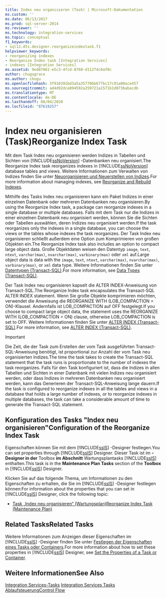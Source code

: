 ```yaml
---
title: Index neu organisieren (Task) | Microsoft-Dokumentation
ms.custom: ''
ms.date: 06/13/2017
ms.prod: sql-server-2014
ms.reviewer: ''
ms.technology: integration-services
ms.topic: conceptual
f1_keywords:
- sql12.dts.designer.reorganizeindextask.f1
helpviewer_keywords:
- reorganizing indexes
- Reorganize Index task [Integration Services]
- indexes [Integration Services]
ms.assetid: 9ed87861-e5c3-4fcd-8760-d112f4c0af0c
author: chugugrace
ms.author: chugu
ms.openlocfilehash: 3f910391bd3a5a35770bb677bc17c91a00ace457
ms.sourcegitcommit: ad4d92dce894592a259721a1571b1d8736abacdb
ms.translationtype: MT
ms.contentlocale: de-DE
ms.lasthandoff: 08/04/2020
ms.locfileid: "87619257"
---
```

# <a name="reorganize-index-task"></a><span data-ttu-id="347bd-102">Index neu organisieren (Task)</span><span class="sxs-lookup"><span data-stu-id="347bd-102">Reorganize Index Task</span></span>
  <span data-ttu-id="347bd-103">Mit dem Task Index neu organisieren werden Indizes in Tabellen und Sichten von [!INCLUDE[ssNoVersion](../../includes/ssnoversion-md.md)] -Datenbanken neu organisiert.</span><span class="sxs-lookup"><span data-stu-id="347bd-103">The Reorganize Index task reorganizes indexes in [!INCLUDE[ssNoVersion](../../includes/ssnoversion-md.md)] database tables and views.</span></span> <span data-ttu-id="347bd-104">Weitere Informationen zum Verwalten von Indizes finden Sie unter [Neuorganisieren und Neuerstellen von Indizes](../../relational-databases/indexes/reorganize-and-rebuild-indexes.md).</span><span class="sxs-lookup"><span data-stu-id="347bd-104">For more information about managing indexes, see [Reorganize and Rebuild Indexes](../../relational-databases/indexes/reorganize-and-rebuild-indexes.md).</span></span>  
  
 <span data-ttu-id="347bd-105">Mithilfe des Tasks Index neu organisieren kann ein Paket Indizes in einer einzelnen Datenbank oder mehreren Datenbanken neu organisieren.</span><span class="sxs-lookup"><span data-stu-id="347bd-105">By using the Reorganize Index task, a package can reorganize indexes in a single database or multiple databases.</span></span> <span data-ttu-id="347bd-106">Falls mit dem Task nur die Indizes in einer einzelnen Datenbank neu organisiert werden, können Sie die Sichten oder Tabellen auswählen, deren Indizes neu organisiert werden.</span><span class="sxs-lookup"><span data-stu-id="347bd-106">If the task reorganizes only the indexes in a single database, you can choose the views or the tables whose indexes the task reorganizes.</span></span> <span data-ttu-id="347bd-107">Der Task Index neu organisieren schließt außerdem eine Option zum Komprimieren von großen Objekten ein.</span><span class="sxs-lookup"><span data-stu-id="347bd-107">The Reorganize Index task also includes an option to compact large object data.</span></span> <span data-ttu-id="347bd-108">Große Objektdaten weisen den Datentyp `image`, `text`, `ntext`, `varchar(max)`, `nvarchar(max)`, `varbinary(max)` oder `xml` auf.</span><span class="sxs-lookup"><span data-stu-id="347bd-108">Large object data is data with the `image`, `text`, `ntext`, `varchar(max)`, `nvarchar(max)`, `varbinary(max)`, or `xml` data type.</span></span> <span data-ttu-id="347bd-109">Weitere Informationen finden Sie unter [Datentypen &#40;Transact-SQL&#41;](/sql/t-sql/data-types/data-types-transact-sql).</span><span class="sxs-lookup"><span data-stu-id="347bd-109">For more information, see [Data Types &#40;Transact-SQL&#41;](/sql/t-sql/data-types/data-types-transact-sql).</span></span>  
  
 <span data-ttu-id="347bd-110">Der Task Index neu organisieren kapselt die ALTER INDEX-Anweisung von Transact-SQL.</span><span class="sxs-lookup"><span data-stu-id="347bd-110">The Reorganize Index task encapsulates the Transact-SQL ALTER INDEX statement.</span></span> <span data-ttu-id="347bd-111">Wenn Sie große Objekte komprimieren möchten, verwendet die Anweisung die REORGANIZE WITH (LOB_COMPACTION = ON)-Klausel. Andernfalls ist LOB_COMPACTION auf OFF festgelegt.</span><span class="sxs-lookup"><span data-stu-id="347bd-111">If you choose to compact large object data, the statement uses the REORGANIZE WITH (LOB_COMPACTION = ON) clause, otherwise LOB_COMPACTION is set to OFF.</span></span> <span data-ttu-id="347bd-112">Weitere Informationen finden Sie unter [ALTER INDEX &#40;Transact-SQL&#41;](/sql/t-sql/statements/alter-index-transact-sql).</span><span class="sxs-lookup"><span data-stu-id="347bd-112">For more information, see [ALTER INDEX &#40;Transact-SQL&#41;](/sql/t-sql/statements/alter-index-transact-sql).</span></span>  
  
> [!IMPORTANT]  
>  <span data-ttu-id="347bd-113">Die Zeit, die der Task zum Erstellen der vom Task ausgeführten Transact-SQL-Anweisung benötigt, ist proportional zur Anzahl der vom Task neu organisierten Indizes.</span><span class="sxs-lookup"><span data-stu-id="347bd-113">The time the task takes to create the Transact-SQL statement that the task runs is proportionate to the number of indexes the task reorganizes.</span></span> <span data-ttu-id="347bd-114">Falls für den Task konfiguriert ist, dass die Indizes in allen Tabellen und Sichten in einer Datenbank mit vielen Indizes neu organisiert werden, oder dass Indizes in mehreren Datenbanken neu organisiert werden, kann das Generieren der Transact-SQL-Anweisung lange dauern.</span><span class="sxs-lookup"><span data-stu-id="347bd-114">If the task is configured to reorganize indexes in all the tables and views in a database that holds a large number of indexes, or to reorganize indexes in multiple databases, the task can take a considerable amount of time to generate the Transact-SQL statement.</span></span>  
  
## <a name="configuration-of-the-reorganize-index-task"></a><span data-ttu-id="347bd-115">Konfiguration des Tasks "Index neu organisieren"</span><span class="sxs-lookup"><span data-stu-id="347bd-115">Configuration of the Reorganize Index Task</span></span>  
 <span data-ttu-id="347bd-116">Eigenschaften können Sie mit dem [!INCLUDE[ssIS](../../../includes/ssis-md.md)] -Designer festlegen.</span><span class="sxs-lookup"><span data-stu-id="347bd-116">You can set properties through [!INCLUDE[ssIS](../../../includes/ssis-md.md)] Designer.</span></span> <span data-ttu-id="347bd-117">Dieser Task ist im **-Designer in der** Toolbox **im Abschnitt** Wartungsplantasks [!INCLUDE[ssIS](../../../includes/ssis-md.md)] enthalten.</span><span class="sxs-lookup"><span data-stu-id="347bd-117">This task is in the **Maintenance Plan Tasks** section of the **Toolbox** in [!INCLUDE[ssIS](../../../includes/ssis-md.md)] Designer.</span></span>  
  
 <span data-ttu-id="347bd-118">Klicken Sie auf das folgende Thema, um Informationen zu den Eigenschaften zu erhalten, die Sie im [!INCLUDE[ssIS](../../../includes/ssis-md.md)] -Designer festlegen können:</span><span class="sxs-lookup"><span data-stu-id="347bd-118">For information about the properties that you can set in [!INCLUDE[ssIS](../../../includes/ssis-md.md)] Designer, click the following topic:</span></span>  
  
-   [<span data-ttu-id="347bd-119">Task „Index neu organisieren“ &#40;Wartungsplan&#41;</span><span class="sxs-lookup"><span data-stu-id="347bd-119">Reorganize Index Task &#40;Maintenance Plan&#41;</span></span>](../../relational-databases/maintenance-plans/reorganize-index-task-maintenance-plan.md)  
  
## <a name="related-tasks"></a><span data-ttu-id="347bd-120">Related Tasks</span><span class="sxs-lookup"><span data-stu-id="347bd-120">Related Tasks</span></span>  
 <span data-ttu-id="347bd-121">Weitere Informationen zum Anzeigen dieser Eigenschaften im [!INCLUDE[ssIS](../../../includes/ssis-md.md)] -Designer finden Sie unter [Festlegen der Eigenschaften eines Tasks oder Containers](../set-the-properties-of-a-task-or-container.md).</span><span class="sxs-lookup"><span data-stu-id="347bd-121">For more information about how to set these properties in [!INCLUDE[ssIS](../../../includes/ssis-md.md)] Designer, see [Set the Properties of a Task or Container](../set-the-properties-of-a-task-or-container.md).</span></span>  
  
## <a name="see-also"></a><span data-ttu-id="347bd-122">Weitere Informationen</span><span class="sxs-lookup"><span data-stu-id="347bd-122">See Also</span></span>  
 <span data-ttu-id="347bd-123">[Integration Services-Tasks](integration-services-tasks.md) </span><span class="sxs-lookup"><span data-stu-id="347bd-123">[Integration Services Tasks](integration-services-tasks.md) </span></span>  
 [<span data-ttu-id="347bd-124">Ablaufsteuerung</span><span class="sxs-lookup"><span data-stu-id="347bd-124">Control Flow</span></span>](control-flow.md)  
  
  
